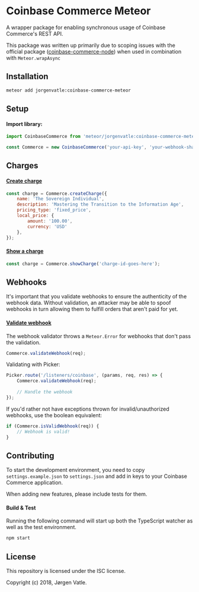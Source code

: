 # Coinbase Commerce Meteor
A wrapper package for enabling synchronous usage of Coinbase Commerce's REST API.

This package was written up primarily due to scoping issues with the official package
([coinbase-commerce-node](https://www.npmjs.com/package/coinbase-commerce-node)) when used in combination with 
`Meteor.wrapAsync` 

## Installation
```bash
meteor add jorgenvatle:coinbase-commerce-meteor
```

## Setup

#### Import library:
```js
import CoinbaseCommerce from 'meteor/jorgenvatle:coinbase-commerce-meteor';

const Commerce = new CoinbaseCommerce('your-api-key', 'your-webhook-shared-secret');
```

## Charges

#### [Create charge](https://commerce.coinbase.com/docs/api/#create-a-charge)
```js
const charge = Commerce.createCharge({
    name: 'The Sovereign Individual',
    description: 'Mastering the Transition to the Information Age',
    pricing_type: 'fixed_price',
    local_price: {
        amount: '100.00',
        currency: 'USD'
    },
});
```
#### [Show a charge](https://commerce.coinbase.com/docs/api/#show-a-charge)
```js
const charge = Commerce.showCharge('charge-id-goes-here');
```

## Webhooks
It's important that you validate webhooks to ensure the authenticity of the webhook data.
Without validation, an attacker may be able to spoof webhooks in turn allowing them to fulfill orders that aren't
paid for yet.

#### [Validate webhook](https://commerce.coinbase.com/docs/api/#securing-webhooks)
The webhook validator throws a `Meteor.Error` for webhooks that don't pass the validation.
```js
Commerce.validateWebhook(req);
```
Validating with Picker:
```js
Picker.route('/listeners/coinbase', (params, req, res) => {
    Commerce.validateWebhook(req);
    
    // Handle the webhook
});
```
If you'd rather not have exceptions thrown for invalid/unauthorized webhooks, use the boolean equivalent:
```js
if (Commerce.isValidWebhook(req)) {
    // Webhook is valid!
}
```

## Contributing
To start the development environment, you need to copy `settings.example.json` to `settings.json` and add in keys to
your Coinbase Commerce application.

When adding new features, please include tests for them.

#### Build & Test
Running the following command will start up both the TypeScript watcher as well as the test environment.
```bash
npm start
```

## License
This repository is licensed under the ISC license.

Copyright (c) 2018, Jørgen Vatle.